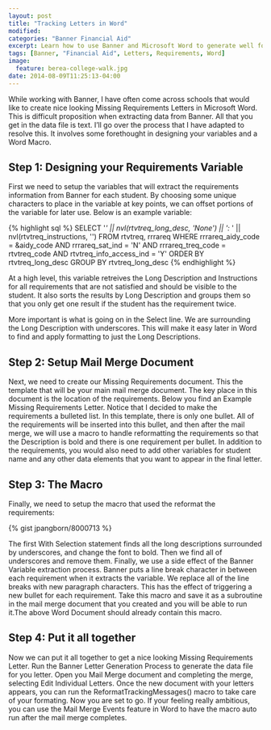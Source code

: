 ```yaml
---
layout: post
title: "Tracking Letters in Word"
modified:
categories: "Banner Financial Aid"
excerpt: Learn how to use Banner and Microsoft Word to generate well formatted Missing Information Letters.
tags: [Banner, "Financial Aid", Letters, Requirements, Word]
image:
  feature: berea-college-walk.jpg
date: 2014-08-09T11:25:13-04:00
---
```


While working with Banner, I have often come across schools that would like to create nice looking Missing Requirements Letters in Microsoft Word. This is difficult proposition when extracting data from Banner. All that you get in the data file is text. I’ll go over the process that I have adapted to resolve this. It involves some forethought in designing your variables and a Word Macro.

## Step 1: Designing your Requirements Variable

First we need to setup the variables that will extract the requirements information from Banner for each student. By choosing some unique characters to place in the variable at key points, we can offset portions of the variable for later use. Below is an example variable:

<!-- {% gist jpangborn/8000689 %} -->

{% highlight sql %}
SELECT '_' || nvl(rtvtreq_long_desc, 'None') || ':_ ' || nvl(rtvtreq_instructions, '')
FROM rtvtreq, rrrareq
WHERE rrrareq_aidy_code = &aidy_code
  AND rrrareq_sat_ind = 'N'
  AND rrrareq_treq_code = rtvtreq_code
  AND rtvtreq_info_access_ind = 'Y'
ORDER BY rtvtreq_long_desc
GROUP BY rtvtreq_long_desc
{% endhighlight %}

At a high level, this variable retreives the Long Description and Instructions for all requirements that are not satisfied and should be visible to the student. It also sorts the results by Long Description and groups them so that you only get one result if the student has the requirement twice.

More important is what is going on in the Select line. We are surrounding the Long Description with underscores. This will make it easy later in Word to find and apply formatting to just the Long Descriptions.

## Step 2: Setup Mail Merge Document

Next, we need to create our Missing Requirements document. This the template that will be your main mail merge document. The key place in this document is the location of the requirements. Below you find an Example Missing Requirements Letter. Notice that I decided to make the requirements a bulleted list. In this template, there is only one bullet. All of the requirements will be inserted into this bullet, and then after the mail merge, we will use a macro to handle reformatting the requirements so that the Description is bold and there is one requirement per bullet. In addition to the requirements, you would also need to add other variables for student name and any other data elements that you want to appear in the final letter.

## Step 3: The Macro

Finally, we need to setup the macro that used the reformat the requirements:

{% gist jpangborn/8000713 %}

The first With Selection statement finds all the long descriptions surrounded by underscores, and change the font to bold. Then we find all of underscores and remove them. Finally, we use a side effect of the Banner Variable extraction process. Banner puts a line break character in between each requirement when it extracts the variable. We replace all of the line breaks with new paragraph characters. This has the effect of triggering a new bullet for each requirement. Take this macro and save it as a subroutine in the mail merge document that you created and you will be able to run it.The above Word Document should already contain this macro.

## Step 4: Put it all together

Now we can put it all together to get a nice looking Missing Requirements Letter. Run the Banner Letter Generation Process to generate the data file for you letter. Open you Mail Merge document and completing the merge, selecting Edit Individual Letters. Once the new document with your letters appears, you can run the ReformatTrackingMessages() macro to take care of your formating. Now you are set to go. If your feeling really ambitious, you can use the Mail Merge Events feature in Word to have the macro auto run after the mail merge completes.